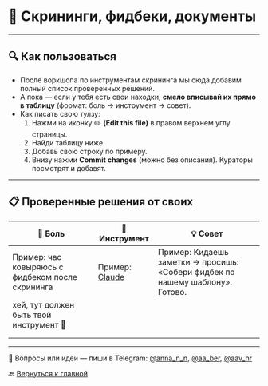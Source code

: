 # 📄 Скрининги, фидбеки, документы  

---

## 🔍 Как пользоваться  

- После воркшопа по инструментам скрининга мы сюда добавим полный список проверенных решений.  
- А пока — если у тебя есть свои находки, **смело вписывай их прямо в таблицу** (формат: боль → инструмент → совет).  
- Как писать свою тулзу:  
  1. Нажми на иконку ✏️ **(Edit this file)** в правом верхнем углу страницы.  
  2. Найди таблицу ниже.  
  3. Добавь свою строку по примеру.  
  4. Внизу нажми **Commit changes** (можно без описания).  Кураторы посмотрят и добавят.

---

## 📋 Проверенные решения от своих  

| 💢 Боль | 🔧 Инструмент | 💡 Совет |
|--------|--------------|---------|
| Пример: час ковыряюсь с фидбеком после скрининга | Пример: [Claude](https://claude.ai) | Пример: Кидаешь заметки → просишь: «Собери фидбек по нашему шаблону». Готово. |
| хей, тут должен быть твой инструмент 🙂 |  |  |
|  |  |  |
|  |  |  |

---
💬 Вопросы или идеи — пиши в Telegram: [@anna_n_n](https://t.me/anna_n_n), [@aa_ber](https://t.me/aa_ber), [@aav_hr](https://t.me/aav_hr)  

🔙 [Вернуться к главной](https://github.com/Hunters-of-the-World-WIKI/ai-start-here)
